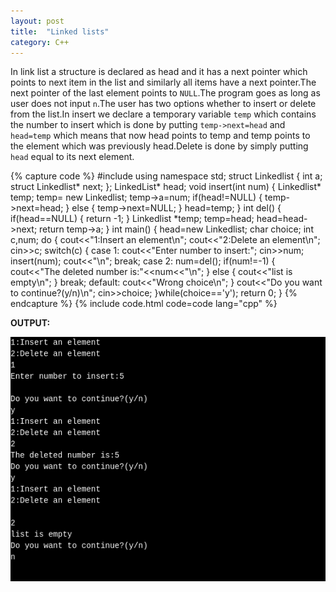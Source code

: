 ```yaml
---
layout: post
title:  "Linked lists"
category: C++
---
```


In link list a structure is declared as head and it has a next pointer which points to next item in the list and similarly all items have a next pointer.The next pointer of the last element points to `NULL`.The program goes as long as user does not input `n`.The user has two options whether to insert or delete from the list.In insert we declare a temporary variable `temp` which contains the number to insert which is done by putting `temp->next=head` and `head=temp` which means that now head points to temp and temp points to the element which was previously head.Delete is done by simply putting `head` equal to its next element.

{% capture code %}
#include<iostream>
using namespace std;
struct Linkedlist
{
    int a;
    struct Linkedlist* next;
};
LinkedList* head;
void insert(int num)
{
    Linkedlist* temp;
    temp= new Linkedlist;
    temp->a=num;
    if(head!=NULL)
    {
        temp->next=head;
    }
    else
    {
        temp->next=NULL;
    }
    head=temp;
}
int del()
{
    if(head==NULL)
    {
        return -1;
    }
    Linkedlist *temp;
    temp=head;
    head=head->next;
    return temp->a;
}
int main()
{
    head=new Linkedlist;
    char choice;
    int c,num;
    do
    {
        cout<<"1:Insert an element\n";
        cout<<"2:Delete an element\n";
        cin>>c;
        switch(c)
        {
            case 1:
                cout<<"Enter number to insert:";
                cin>>num;
                insert(num);
                cout<<"\n";
                break;
            case 2:
                num=del();
                if(num!=-1)
                {
                    cout<<"The deleted number is:"<<num<<"\n";
                }
                else
                {
                    cout<<"list is empty\n";
                }
                break;
            default:
                cout<<"Wrong choice\n";
        }
        cout<<"Do you want to continue?(y/n)\n";
        cin>>choice;
    }while(choice=='y');
    return 0;
}
{% endcapture %}
{% include code.html code=code lang="cpp" %}

**OUTPUT:**

![output](/assets/Linked-lists.png)

